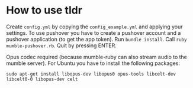 # How to use tldr

Create `config.yml` by copying the `config_example.yml` and applying your settings. To use pushover you have to create a pushover account and a pushover application (to get the app token). Run `bundle install`. Call `ruby mumble-pushover.rb`. Quit by pressing ENTER.

Opus codec required (because mumble-ruby can also stream audio to the mumble server). For Ubuntu you have to install the following packages:

```
sudo apt-get install libopus-dev libopus0 opus-tools libcelt-dev libcelt0-0 libopus-dev celt
```